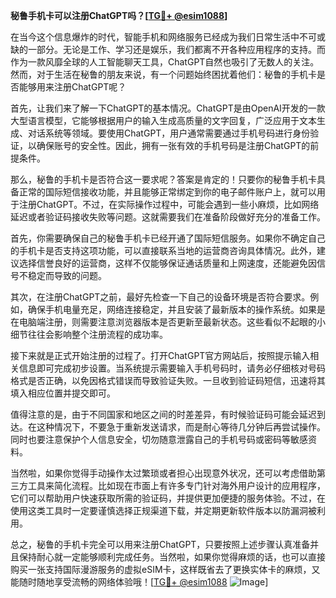 **秘鲁手机卡可以注册ChatGPT吗？[[TG💪+ @esim1088](https://t.me/s/esim1088)]**

在当今这个信息爆炸的时代，智能手机和网络服务已经成为我们日常生活中不可或缺的一部分。无论是工作、学习还是娱乐，我们都离不开各种应用程序的支持。而作为一款风靡全球的人工智能聊天工具，ChatGPT自然也吸引了无数人的关注。然而，对于生活在秘鲁的朋友来说，有一个问题始终困扰着他们：秘鲁的手机卡是否能够用来注册ChatGPT呢？

首先，让我们来了解一下ChatGPT的基本情况。ChatGPT是由OpenAI开发的一款大型语言模型，它能够根据用户的输入生成高质量的文字回复，广泛应用于文本生成、对话系统等领域。要使用ChatGPT，用户通常需要通过手机号码进行身份验证，以确保账号的安全性。因此，拥有一张有效的手机号码是注册ChatGPT的前提条件。

那么，秘鲁的手机卡是否符合这一要求呢？答案是肯定的！只要你的秘鲁手机卡具备正常的国际短信接收功能，并且能够正常绑定到你的电子邮件账户上，就可以用于注册ChatGPT。不过，在实际操作过程中，可能会遇到一些小麻烦，比如网络延迟或者验证码接收失败等问题。这就需要我们在准备阶段做好充分的准备工作。

首先，你需要确保自己的秘鲁手机卡已经开通了国际短信服务。如果你不确定自己的手机卡是否支持这项功能，可以直接联系当地的运营商咨询具体情况。此外，建议选择信誉良好的运营商，这样不仅能够保证通话质量和上网速度，还能避免因信号不稳定而导致的问题。

其次，在注册ChatGPT之前，最好先检查一下自己的设备环境是否符合要求。例如，确保手机电量充足，网络连接稳定，并且安装了最新版本的操作系统。如果是在电脑端注册，则需要注意浏览器版本是否更新至最新状态。这些看似不起眼的小细节往往会影响整个注册流程的成功率。

接下来就是正式开始注册的过程了。打开ChatGPT官方网站后，按照提示输入相关信息即可完成初步设置。当系统提示需要输入手机号码时，请务必仔细核对号码格式是否正确，以免因格式错误而导致验证失败。一旦收到验证码短信，迅速将其填入相应位置并提交即可。

值得注意的是，由于不同国家和地区之间的时差差异，有时候验证码可能会延迟到达。在这种情况下，不要急于重新发送请求，而是耐心等待几分钟后再尝试操作。同时也要注意保护个人信息安全，切勿随意泄露自己的手机号码或密码等敏感资料。

当然啦，如果你觉得手动操作太过繁琐或者担心出现意外状况，还可以考虑借助第三方工具来简化流程。比如现在市面上有许多专门针对海外用户设计的应用程序，它们可以帮助用户快速获取所需的验证码，并提供更加便捷的服务体验。不过，在使用这类工具时一定要谨慎选择正规渠道下载，并定期更新软件版本以防漏洞被利用。

总之，秘鲁的手机卡完全可以用来注册ChatGPT，只要按照上述步骤认真准备并且保持耐心就一定能够顺利完成任务。当然啦，如果你觉得麻烦的话，也可以直接购买一张支持国际漫游服务的虚拟eSIM卡，这样既省去了更换实体卡的麻烦，又能随时随地享受流畅的网络体验哦！[[TG💪+ @esim1088](https://t.me/s/esim1088) ![Image](https://i.postimg.cc/4NQfJmqS/Snipaste-2025-05-13-00-14-12.png)]